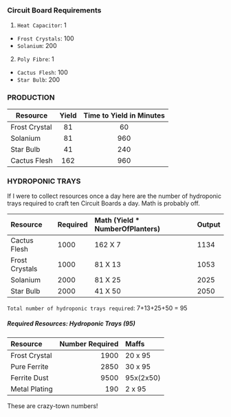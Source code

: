 ### Circuit Board Requirements
1. `Heat Capacitor`: 1
- `Frost Crystals`: 100
- `Solanium`: 200
2. `Poly Fibre`: 1
- `Cactus Flesh`: 100 
- `Star Bulb`: 200

### PRODUCTION

|Resource | Yield | Time to Yield in Minutes
|-------------|:-------------:|:-------:|
|Frost Crystal|81|60|
|Solanium|81|960|
|Star Bulb|41|240|
|Cactus Flesh|162|960|

### HYDROPONIC TRAYS
If I were to collect resources once a day here are the number of hydroponic trays required to craft ten Circuit Boards a day. Math is probably off.

|Resource | Required| Math (Yield * NumberOfPlanters) | Output
|:---------|------------------|:-------------------------------|:-------|
|Cactus Flesh|1000|162 X 7|1134| 
|Frost Crystals|1000|81 X 13|1053|
|Solanium|2000|81 X 25|2025|
|Star Bulb|2000|41 X 50|2050|

`Total number of hydroponic trays required`: 7+13+25+50 = 95

##### Required Resources: Hydroponic Trays (95)
|Resource| Number Required|Maffs|
|:--------|----------:|:-----|
|Frost Crystal| 1900|20 x 95|
|Pure Ferrite|2850|30 x 95
|Ferrite Dust|9500|95x(2x50)|
|Metal Plating|190|2 x 95|

These are crazy-town numbers!
